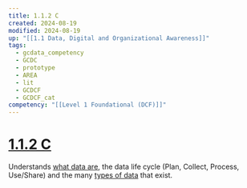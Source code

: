 ```yaml
---
title: 1.1.2 C
created: 2024-08-19
modified: 2024-08-19
up: "[[1.1 Data, Digital and Organizational Awareness]]"
tags:
  - gcdata_competency
  - GCDC
  - prototype
  - AREA
  - lit
  - GCDCF
  - GCDCF_cat
competency: "[[Level 1 Foundational (DCF)]]"
---
```

# [1.1.2 C](1.1.2%20C.md)
Understands [what data are](https://www.statcan.gc.ca/en/wtc/data-literacy/catalogue/892000062020006), the data life cycle (Plan, Collect, Process, Use/Share) and the many [types of data](https://www.statcan.gc.ca/en/wtc/data-literacy/catalogue/892000062020004) that exist.
